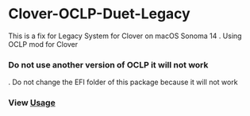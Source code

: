 # Clover-OCLP-Duet-Legacy

This is a fix for Legacy System for Clover on macOS Sonoma 14 
. Using OCLP mod for Clover

### Do not use another version of OCLP it will not work
. Do not change the EFI folder of this package because it will not work

### View [Usage](https://github.com/chris1111/Clover-OCLP-Duet-Legacy/blob/main/Usage-Clover.md) 
